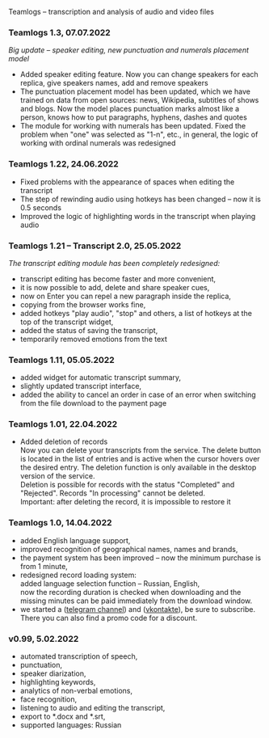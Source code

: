 Teamlogs – transcription and analysis of audio and video files

### **Teamlogs 1.3,** 07.07.2022

_Big update – speaker editing, new punctuation and numerals placement model_

* Added speaker editing feature. Now you can change speakers for each replica, give speakers names, add and remove speakers
* The punctuation placement model has been updated, which we have trained on data from open sources: news, Wikipedia, subtitles of shows and blogs. Now the model places punctuation marks almost like a person, knows how to put paragraphs, hyphens, dashes and quotes
* The module for working with numerals has been updated. Fixed the problem when "one" was selected as "1-n", etc., in general, the logic of working with ordinal numerals was redesigned

### **Teamlogs 1.22,** 24.06.2022

* Fixed problems with the appearance of spaces when editing the transcript
* The step of rewinding audio using hotkeys has been changed – now it is 0.5 seconds
* Improved the logic of highlighting words in the transcript when playing audio

### **Teamlogs 1.21 – Transcript 2.0,** 25.05.2022

_The transcript editing module has been completely redesigned:_
* transcript editing has become faster and more convenient,
* it is now possible to add, delete and share speaker cues,
* now on Enter you can repel a new paragraph inside the replica,
* copying from the browser works fine,
* added hotkeys "play audio", "stop" and others, a list of hotkeys at the top of the transcript widget,
* added the status of saving the transcript,
* temporarily removed emotions from the text

### **Teamlogs 1.11,** 05.05.2022

* added widget for automatic transcript summary,
* slightly updated transcript interface,
* added the ability to cancel an order in case of an error when switching from the file download to the payment page

### **Teamlogs 1.01,** 22.04.2022

* Added deletion of records <br>
  Now you can delete your transcripts from the service. The delete button is located in the list of entries and is active when the cursor hovers over the desired entry. The deletion function is only available in the desktop version of the service. <br>
  Deletion is possible for records with the status "Completed" and "Rejected". Records "In processing" cannot be deleted. <br>
  Important: after deleting the record, it is impossible to restore it

### **Teamlogs 1.0,** 14.04.2022

* added English language support,
* improved recognition of geographical names, names and brands,
* the payment system has been improved – now the minimum purchase is from 1 minute,
* redesigned record loading system: <br>
  added language selection function – Russian, English, <br>
  now the recording duration is checked when downloading and the missing minutes can be paid immediately from the download window.
* we started a (<a href="https://t.me/teamlogs" target="_blank">telegram channel</a>) and (<a href="https://vk.com/teamlogs" target="_blank">vkontakte</a>), be sure to subscribe. There you can also find a promo code for a discount.

### **v0.99,** 5.02.2022

* automated transcription of speech,
* punctuation,
* speaker diarization,
* highlighting keywords,
* analytics of non-verbal emotions,
* face recognition,
* listening to audio and editing the transcript, 
* export to *.docx and *.srt,
* supported languages: Russian
